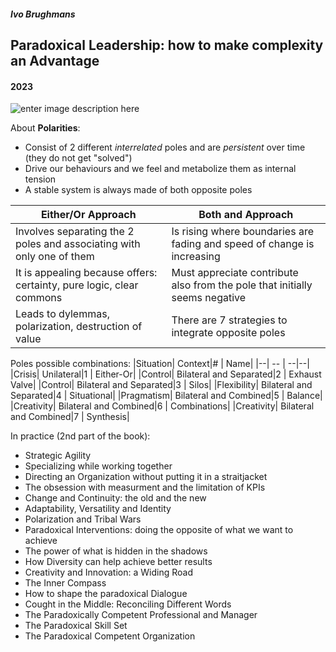 ##### Ivo Brughmans
## Paradoxical Leadership: how to make complexity an Advantage
####  2023
![enter image description here](https://m.media-amazon.com/images/I/41zWHRX93fL._SX331_BO1,204,203,200_.jpg)

About **Polarities**:
- Consist of 2 different *interrelated* poles and are *persistent* over time (they do not get "solved")
- Drive our behaviours and we feel and metabolize them as internal tension
- A stable system is always made of both opposite poles


 |Either/Or Approach| Both and Approach | 
 |--|--|
|Involves separating the 2 poles and associating with only one of them| Is rising where boundaries are fading and speed of change is increasing|
|It is appealing because offers: certainty, pure logic, clear commons|Must appreciate contribute also from the pole that initially seems negative|
|Leads to dylemmas, polarization, destruction of value|There are 7 strategies to integrate opposite poles|

Poles possible combinations:
 |Situation| Context|# | Name|
 |--| -- | --|--|
 |Crisis| Unilateral|1 | Either-Or|
 |Control| Bilateral and Separated|2 | Exhaust Valve|
|Control| Bilateral and Separated|3 | Silos|
|Flexibility| Bilateral and Separated|4 | Situational|
|Pragmatism| Bilateral and Combined|5 | Balance|
|Creativity| Bilateral and Combined|6 | Combinations|
|Creativity| Bilateral and Combined|7 | Synthesis|

In practice (2nd part of the book):
- Strategic Agility
- Specializing while working together
- Directing an Organization without putting it in a straitjacket
- The obsession with measurment and the limitation of KPIs
- Change and Continuity: the old and the new
- Adaptability, Versatility and Identity
- Polarization and Tribal Wars
- Paradoxical Interventions: doing the opposite of what we want to achieve
- The power of what is hidden in the shadows
- How Diversity can help achieve better results
- Creativity and Innovation: a Widing Road
- The Inner Compass
- How to shape the paradoxical Dialogue
- Cought in the Middle: Reconciling Different Words
- The Paradoxically Competent Professional and Manager
- The Paradoxical Skill Set
- The Paradoxical Competent Organization
